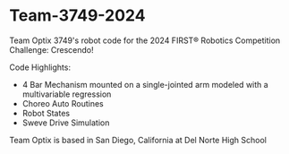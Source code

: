 # Team-3749-2024
Team Optix 3749's robot code for the 2024 FIRST® Robotics Competition Challenge: Crescendo!

Code Highlights:
- 4 Bar Mechanism mounted on a single-jointed arm modeled with a multivariable regression
- Choreo Auto Routines
- Robot States
- Sweve Drive Simulation

Team Optix is based in San Diego, California at  Del Norte High School
